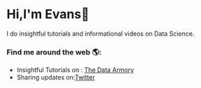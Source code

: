 # Hi,I'm Evans👋

I do insightful tutorials and informational videos on Data Science.

### Find me around the web 🌎:
* Insightful Tutorials on : [The Data Armory](https://www.youtube.com/@thedataarmory)
* Sharing updates on:[Twitter](https://twitter.com/TheDataArmory)
